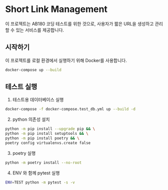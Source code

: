 # Short Link Management

이 프로젝트는 AB180 코딩 테스트를 위한 것으로, 사용자가 짧은 URL을 생성하고 관리할 수 있는 서비스를 제공합니다.

## 시작하기
이 프로젝트를 로컬 환경에서 실행하기 위해 Docker를 사용합니다.
```bash
docker-compose up --build
```

## 테스트 실행
1. 테스트용 데이터베이스 실행
```bash
docker-compose -f docker-compose.test_db.yml up --build -d
```
2. python 의존성 설치
```bash
python -m pip install --upgrade pip && \
python -m pip install setuptools && \
python -m pip install poetry && \
poetry config virtualenvs.create false 
```
3. poetry 실행
```bash
python -m poetry install --no-root
```

4. ENV 와 함께 pytest 실행
```bash
ENV=TEST python -m pytest -s -v 
```
